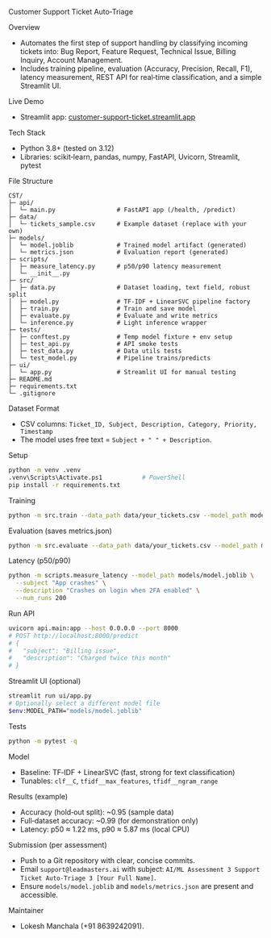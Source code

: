 Customer Support Ticket Auto‑Triage

Overview
- Automates the first step of support handling by classifying incoming tickets into: Bug Report, Feature Request, Technical Issue, Billing Inquiry, Account Management.
- Includes training pipeline, evaluation (Accuracy, Precision, Recall, F1), latency measurement, REST API for real‑time classification, and a simple Streamlit UI.

Live Demo
- Streamlit app: [customer-support-ticket.streamlit.app](https://customer-support-ticket.streamlit.app/)

Tech Stack
- Python 3.8+ (tested on 3.12)
- Libraries: scikit‑learn, pandas, numpy, FastAPI, Uvicorn, Streamlit, pytest

File Structure
```
CST/
├─ api/
│  └─ main.py                 # FastAPI app (/health, /predict)
├─ data/
│  └─ tickets_sample.csv      # Example dataset (replace with your own)
├─ models/
│  └─ model.joblib            # Trained model artifact (generated)
│  └─ metrics.json            # Evaluation report (generated)
├─ scripts/
│  ├─ measure_latency.py      # p50/p90 latency measurement
│  └─ __init__.py
├─ src/
│  ├─ data.py                 # Dataset loading, text field, robust split
│  ├─ model.py                # TF‑IDF + LinearSVC pipeline factory
│  ├─ train.py                # Train and save model
│  ├─ evaluate.py             # Evaluate and write metrics
│  └─ inference.py            # Light inference wrapper
├─ tests/
│  ├─ conftest.py             # Temp model fixture + env setup
│  ├─ test_api.py             # API smoke tests
│  ├─ test_data.py            # Data utils tests
│  └─ test_model.py           # Pipeline trains/predicts
├─ ui/
│  └─ app.py                  # Streamlit UI for manual testing
├─ README.md
├─ requirements.txt
└─ .gitignore
```

Dataset Format
- CSV columns: `Ticket_ID, Subject, Description, Category, Priority, Timestamp`
- The model uses free text = `Subject + " " + Description`.

Setup
```bash
python -m venv .venv
.venv\Scripts\Activate.ps1           # PowerShell
pip install -r requirements.txt
```

Training
```bash
python -m src.train --data_path data/your_tickets.csv --model_path models/model.joblib --test_size 0.2 --random_state 42
```

Evaluation (saves metrics.json)
```bash
python -m src.evaluate --data_path data/your_tickets.csv --model_path models/model.joblib --report_path models/metrics.json
```

Latency (p50/p90)
```bash
python -m scripts.measure_latency --model_path models/model.joblib \
  --subject "App crashes" \
  --description "Crashes on login when 2FA enabled" \
  --num_runs 200
```

Run API
```bash
uvicorn api.main:app --host 0.0.0.0 --port 8000
# POST http://localhost:8000/predict
# {
#   "subject": "Billing issue",
#   "description": "Charged twice this month"
# }
```

Streamlit UI (optional)
```bash
streamlit run ui/app.py
# Optionally select a different model file
$env:MODEL_PATH="models/model.joblib"
```

Tests
```bash
python -m pytest -q
```

Model
- Baseline: TF‑IDF + LinearSVC (fast, strong for text classification)
- Tunables: `clf__C`, `tfidf__max_features`, `tfidf__ngram_range`

Results (example)
- Accuracy (hold‑out split): ~0.95 (sample data)
- Full‑dataset accuracy: ~0.99 (for demonstration only)
- Latency: p50 ≈ 1.22 ms, p90 ≈ 5.87 ms (local CPU)

Submission (per assessment)
- Push to a Git repository with clear, concise commits.
- Email `support@leadmasters.ai` with subject: `AI/ML Assessment 3 Support Ticket Auto‑Triage 3 [Your Full Name]`.
- Ensure `models/model.joblib` and `models/metrics.json` are present and accessible.

Maintainer
- Lokesh Manchala (+91 8639242091).

